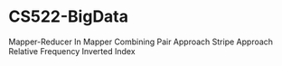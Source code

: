 # CS522-BigData
Mapper-Reducer
In Mapper Combining
Pair Approach
Stripe Approach
Relative Frequency
Inverted Index
